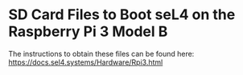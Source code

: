 # SD Card Files to Boot seL4 on the Raspberry Pi 3 Model B

The instructions to obtain these files can be found here: https://docs.sel4.systems/Hardware/Rpi3.html